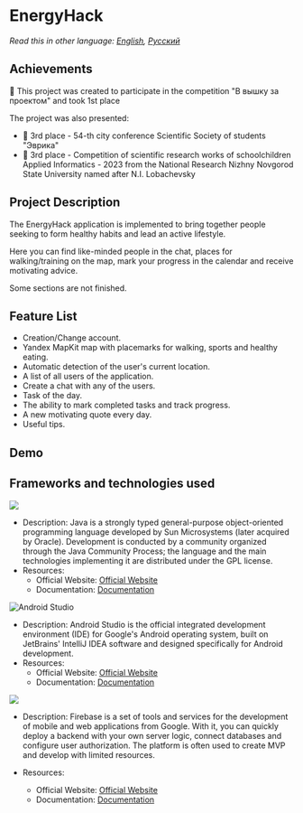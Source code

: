 # EnergyHack

_Read this in other language: [English](README.md), [Русский](README.ru.md)_

## Achievements

🥇 This project was created to participate in the competition "В вышку за проектом" and took 1st place

The project was also presented:
- 🏅 3rd place - 54-th city conference Scientific Society of students "Эврика"
- 🏅 3rd place - Competition of scientific research works of schoolchildren Applied Informatics - 2023 from the National Research Nizhny Novgorod State University named after N.I. Lobachevsky

## Project Description

The EnergyHack application is implemented to bring together people seeking to form healthy habits and lead an active lifestyle.

Here you can find like-minded people in the chat, places for walking/training on the map, mark your progress in the calendar and receive motivating advice.

Some sections are not finished.

## Feature List

- Creation/Change account.
- Yandex MapKit map with placemarks for walking, sports and healthy eating.
- Automatic detection of the user's current location.
- A list of all users of the application.
- Create a chat with any of the users.
- Task of the day.
- The ability to mark completed tasks and track progress.
- A new motivating quote every day.
- Useful tips.

## Demo



## Frameworks and technologies used

<img src="https://img.shields.io/badge/java-%23ED8B00.svg?&style=for-the-badge&logo=java&logoColor=white"/>

* Description: Java is a strongly typed general-purpose object-oriented programming language developed by Sun Microsystems (later acquired by Oracle). Development is conducted by a community organized through the Java Community Process; the language and the main technologies implementing it are distributed under the GPL license.
* Resources:
  * Official Website: [Official Website](https://www.java.com/ru/)
  * Documentation: [Documentation](https://docs.oracle.com/en/java/)

![Android Studio](https://img.shields.io/badge/android%20studio-346ac1?style=for-the-badge&logo=android%20studio&logoColor=white)

* Description: Android Studio is the official integrated development environment (IDE) for Google's Android operating system, built on JetBrains' IntelliJ IDEA software and designed specifically for Android development.
* Resources:
  * Official Website: [Official Website](https://developer.android.com/studio?hl=ru)
  * Documentation: [Documentation](https://developer.android.com/develop?skip_cache=true%22%22)

<img src="https://img.shields.io/badge/firebase%20-%23039BE5.svg?&style=for-the-badge&logo=firebase"/>

* Description: Firebase is a set of tools and services for the development of mobile and web applications from Google. With it, you can quickly deploy a backend with your own server logic, connect databases and configure user authorization. The platform is often used to create MVP and develop with limited resources.

* Resources:
  * Official Website: [Official Website](https://firebase.google.com/)
  * Documentation: [Documentation](https://firebase.google.com/docs?hl=ru)
